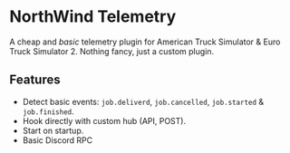 # NorthWind Telemetry

A cheap and *basic* telemetry plugin for American Truck Simulator & Euro Truck Simulator 2. Nothing fancy, just a custom plugin. 

## Features 
- Detect basic events: `job.deliverd`, `job.cancelled`, `job.started` & `job.finished`.
- Hook directly with custom hub (API, POST).
- Start on startup.
- Basic Discord RPC
